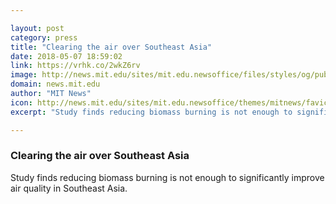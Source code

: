 ```yaml
---

layout: post
category: press
title: "Clearing the air over Southeast Asia"
date: 2018-05-07 18:59:02
link: https://vrhk.co/2wkZ6rv
image: http://news.mit.edu/sites/mit.edu.newsoffice/files/styles/og/public/images/2018/MIT-Southeast-Asia-air-quality-study-NASA-photo-MIT-00.jpg
domain: news.mit.edu
author: "MIT News"
icon: http://news.mit.edu/sites/mit.edu.newsoffice/themes/mitnews/favicon.ico
excerpt: "Study finds reducing biomass burning is not enough to significantly improve air quality in Southeast Asia."

---
```


### Clearing the air over Southeast Asia

Study finds reducing biomass burning is not enough to significantly improve air quality in Southeast Asia.